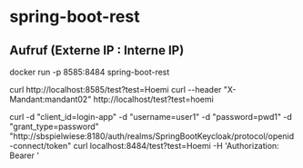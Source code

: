 # spring-boot-rest

## Aufruf (Externe IP : Interne IP) 
docker run -p 8585:8484 spring-boot-rest

curl http://localhost:8585/test?test=Hoemi
curl --header "X-Mandant:mandant02" http://localhost/test?test=hoemi


curl -d "client_id=login-app" -d "username=user1" -d "password=pwd1" -d "grant_type=password" "http://sbspielwiese:8180/auth/realms/SpringBootKeycloak/protocol/openid-connect/token"
curl localhost:8484/test?test=Hoemi -H 'Authorization: Bearer <Token>'



